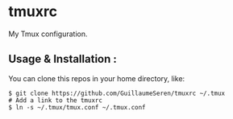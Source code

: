 tmuxrc
======

My Tmux configuration.

## Usage & Installation :
You can clone this repos in your home directory, like:
```
$ git clone https://github.com/GuillaumeSeren/tmuxrc ~/.tmux
# Add a link to the tmuxrc
$ ln -s ~/.tmux/tmux.conf ~/.tmux.conf
```
